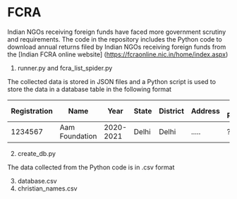 # FCRA  

Indian NGOs receiving foreign funds have faced more government scrutiny and requirements. The code in the repository includes the Python code to download annual returns filed by Indian NGOs receiving foreign funds from the [Indian FCRA online website] (https://fcraonline.nic.in/home/index.aspx)

1. runner.py and fcra_list_spider.py

The collected data is stored in JSON files and a Python script is used to store the data in a database table in the following format

|Registration|Name|Year|State|District|Address|USD Received|
|------------|----|----|-----|--------|-------|------------|
|1234567|Aam Foundation|2020-2021|Delhi|Delhi|.....|???|

2. create_db.py

The data collected from the Python code is in .csv format

3. database.csv
4. christian_names.csv


